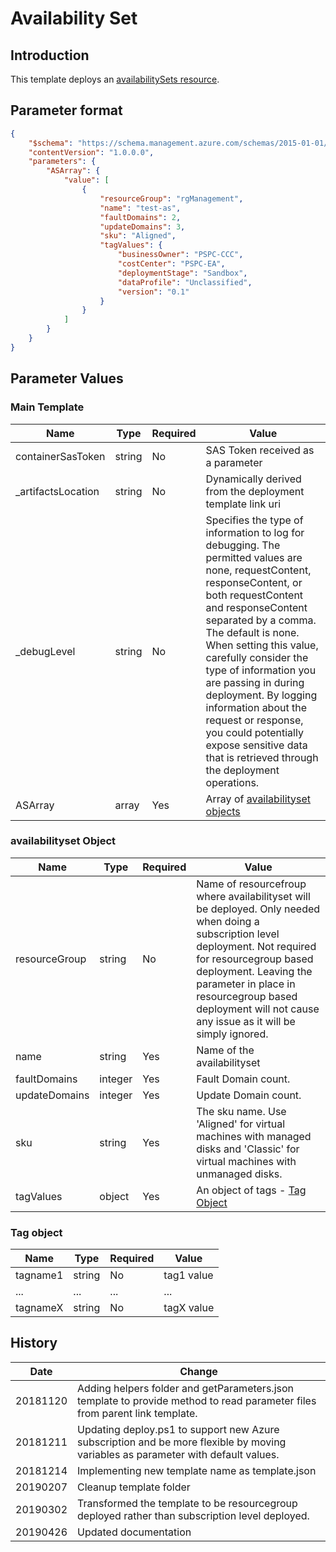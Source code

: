 # Availability Set

## Introduction 
This template deploys an [availabilitySets resource](https://docs.microsoft.com/en-us/azure/templates/microsoft.compute/2019-03-01/availabilitysets#Sku).

## Parameter format
```json
{
    "$schema": "https://schema.management.azure.com/schemas/2015-01-01/deploymentParameters.json#",
    "contentVersion": "1.0.0.0",
    "parameters": {
        "ASArray": {
            "value": [
                {
                    "resourceGroup": "rgManagement",
                    "name": "test-as",
                    "faultDomains": 2,
                    "updateDomains": 3,
                    "sku": "Aligned",
                    "tagValues": {
                        "businessOwner": "PSPC-CCC",
                        "costCenter": "PSPC-EA",
                        "deploymentStage": "Sandbox",
                        "dataProfile": "Unclassified",
                        "version": "0.1"
                    }
                }
            ]
        }
    }
}
```

## Parameter Values
### Main Template
| Name               | Type   | Required | Value                                                                                                                                                                                                                                                                                                                                                                                                                                                                          |
| ------------------ | ------ | -------- | ------------------------------------------------------------------------------------------------------------------------------------------------------------------------------------------------------------------------------------------------------------------------------------------------------------------------------------------------------------------------------------------------------------------------------------------------------------------------------ |
| containerSasToken  | string | No       | SAS Token received as a parameter                                                                                                                                                                                                                                                                                                                                                                                                                                              |
| _artifactsLocation | string | No       | Dynamically derived from the deployment template link uri                                                                                                                                                                                                                                                                                                                                                                                                                      |
| _debugLevel        | string | No       | Specifies the type of information to log for debugging. The permitted values are none, requestContent, responseContent, or both requestContent and responseContent separated by a comma. The default is none. When setting this value, carefully consider the type of information you are passing in during deployment. By logging information about the request or response, you could potentially expose sensitive data that is retrieved through the deployment operations. |
| ASArray            | array  | Yes      | Array of [availabilityset objects](##availabilityset-object)                                                                                                                                                                                                                                                                                                                                                                                                                   |

### availabilityset Object
| Name          | Type    | Required | Value                                                                                                                                                                                                                                                                                          |
| ------------- | ------- | -------- | ---------------------------------------------------------------------------------------------------------------------------------------------------------------------------------------------------------------------------------------------------------------------------------------------- |
| resourceGroup | string  | No       | Name of resourcefroup where availabilityset will be deployed. Only needed when doing a subscription level deployment. Not required for resourcegroup based deployment. Leaving the parameter in place in resourcegroup based deployment will not cause any issue as it will be simply ignored. |
| name          | string  | Yes      | Name of the availabilityset                                                                                                                                                                                                                                                                    |
| faultDomains  | integer | Yes      | Fault Domain count.                                                                                                                                                                                                                                                                            |
| updateDomains | integer | Yes      | Update Domain count.                                                                                                                                                                                                                                                                           |
| sku           | string  | Yes      | The sku name. Use 'Aligned' for virtual machines with managed disks and 'Classic' for virtual machines with unmanaged disks.                                                                                                                                                                   |
| tagValues     | object  | Yes      | An object of tags - [Tag Object](##tag-object)                                                                                                                                                                                                                                                 |

### Tag object
| Name     | Type   | Required | Value      |
| -------- | ------ | -------- | ---------- |
| tagname1 | string | No       | tag1 value |
| ...      | ...    | ...      | ...        |
| tagnameX | string | No       | tagX value |

## History

| Date         | Change                                                                                                                           |
| ------------ | -------------------------------------------------------------------------------------------------------------------------------- |
| 20181120     | Adding helpers folder and getParameters.json template to provide method to read parameter files from parent link template.       |
| 20181211     | Updating deploy.ps1 to support new Azure subscription and be more flexible by moving variables as parameter with default values. |
| 20181214     | Implementing new template name as template.json                                                                                  |
| 20190207     | Cleanup template folder                                                                                                          |
| 20190302     | Transformed the template to be resourcegroup deployed rather than subscription level deployed.                                   |
| 20190426     | Updated documentation                                                                                                            |
